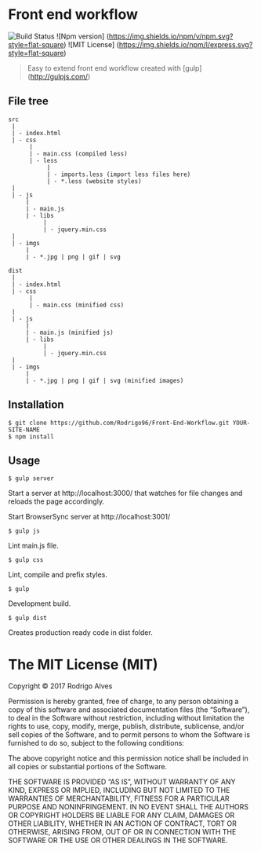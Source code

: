 # Front end workflow
![Build Status](https://img.shields.io/travis/rust-lang/rust.svg?style=flat-square)
![Npm version] (https://img.shields.io/npm/v/npm.svg?style=flat-square)
![MIT License] (https://img.shields.io/npm/l/express.svg?style=flat-square)

> Easy to extend front end workflow created with [gulp] (http://gulpjs.com/)

## File tree

```
src
 |
 | - index.html
 | - css
      |
      | - main.css (compiled less)
      | - less
           |
           | - imports.less (import less files here)
           | - *.less (website styles)
 |     
 | - js
     |
     | - main.js
     | - libs
          |
          | - jquery.min.css 
 |
 | - imgs
     |
     | - *.jpg | png | gif | svg

dist
 |
 | - index.html
 | - css
      |
      | - main.css (minified css)
 |     
 | - js
     |
     | - main.js (minified js)
     | - libs
          |
          | - jquery.min.css 
 |
 | - imgs
     |
     | - *.jpg | png | gif | svg (minified images)

```

## Installation

```
$ git clone https://github.com/Rodrigo96/Front-End-Workflow.git YOUR-SITE-NAME
$ npm install
```

## Usage

```
$ gulp server
```
Start a server at http://localhost:3000/ that watches for file changes and reloads the page accordingly.

Start BrowserSync server at http://localhost:3001/

```
$ gulp js
```
Lint main.js file.

```
$ gulp css
```
Lint, compile and prefix styles.

```
$ gulp
```
Development build.

```
$ gulp dist
```
Creates production ready code in dist folder.

The MIT License (MIT)
=====================

Copyright © 2017 Rodrigo Alves

Permission is hereby granted, free of charge, to any person
obtaining a copy of this software and associated documentation
files (the “Software”), to deal in the Software without
restriction, including without limitation the rights to use,
copy, modify, merge, publish, distribute, sublicense, and/or sell
copies of the Software, and to permit persons to whom the
Software is furnished to do so, subject to the following
conditions:

The above copyright notice and this permission notice shall be
included in all copies or substantial portions of the Software.

THE SOFTWARE IS PROVIDED “AS IS”, WITHOUT WARRANTY OF ANY KIND,
EXPRESS OR IMPLIED, INCLUDING BUT NOT LIMITED TO THE WARRANTIES
OF MERCHANTABILITY, FITNESS FOR A PARTICULAR PURPOSE AND
NONINFRINGEMENT. IN NO EVENT SHALL THE AUTHORS OR COPYRIGHT
HOLDERS BE LIABLE FOR ANY CLAIM, DAMAGES OR OTHER LIABILITY,
WHETHER IN AN ACTION OF CONTRACT, TORT OR OTHERWISE, ARISING
FROM, OUT OF OR IN CONNECTION WITH THE SOFTWARE OR THE USE OR
OTHER DEALINGS IN THE SOFTWARE.

